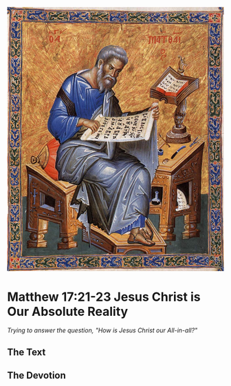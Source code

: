 <img class="intro-right" src="../images/art-matthew.jpg">

# Matthew 17:21-23 Jesus Christ is Our Absolute Reality

*Trying to answer the question, "How is Jesus Christ our All-in-all?"*

## The Text

## The Devotion